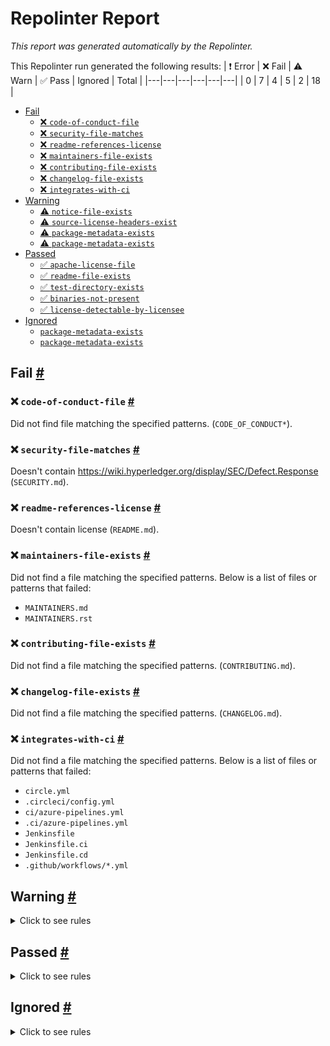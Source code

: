 # Repolinter Report

*This report was generated automatically by the Repolinter.*

This Repolinter run generated the following results:
| ❗  Error | ❌  Fail | ⚠️  Warn | ✅  Pass | Ignored | Total |
|---|---|---|---|---|---|
| 0 | 7 | 4 | 5 | 2 | 18 |

- [Fail](#user-content-fail)
  - [❌ `code-of-conduct-file`](#user-content--code-of-conduct-file)
  - [❌ `security-file-matches`](#user-content--security-file-matches)
  - [❌ `readme-references-license`](#user-content--readme-references-license)
  - [❌ `maintainers-file-exists`](#user-content--maintainers-file-exists)
  - [❌ `contributing-file-exists`](#user-content--contributing-file-exists)
  - [❌ `changelog-file-exists`](#user-content--changelog-file-exists)
  - [❌ `integrates-with-ci`](#user-content--integrates-with-ci)
- [Warning](#user-content-warning)
  - [⚠️ `notice-file-exists`](#user-content--notice-file-exists)
  - [⚠️ `source-license-headers-exist`](#user-content--source-license-headers-exist)
  - [⚠️ `package-metadata-exists`](#user-content--package-metadata-exists)
  - [⚠️ `package-metadata-exists`](#user-content--package-metadata-exists)
- [Passed](#user-content-passed)
  - [✅ `apache-license-file`](#user-content--apache-license-file)
  - [✅ `readme-file-exists`](#user-content--readme-file-exists)
  - [✅ `test-directory-exists`](#user-content--test-directory-exists)
  - [✅ `binaries-not-present`](#user-content--binaries-not-present)
  - [✅ `license-detectable-by-licensee`](#user-content--license-detectable-by-licensee)
- [Ignored](#user-content-ignored)
  - [`package-metadata-exists`](#user-content-package-metadata-exists)
  - [`package-metadata-exists`](#user-content-package-metadata-exists)

## Fail <a href="#user-content-fail" id="fail">#</a>

### ❌ `code-of-conduct-file` <a href="#user-content--code-of-conduct-file" id="-code-of-conduct-file">#</a>

Did not find file matching the specified patterns. (`CODE_OF_CONDUCT*`).

### ❌ `security-file-matches` <a href="#user-content--security-file-matches" id="-security-file-matches">#</a>

Doesn't contain https://wiki.hyperledger.org/display/SEC/Defect.Response (`SECURITY.md`).

### ❌ `readme-references-license` <a href="#user-content--readme-references-license" id="-readme-references-license">#</a>

Doesn't contain license (`README.md`).

### ❌ `maintainers-file-exists` <a href="#user-content--maintainers-file-exists" id="-maintainers-file-exists">#</a>

Did not find a file matching the specified patterns. Below is a list of files or patterns that failed:

- `MAINTAINERS.md`
- `MAINTAINERS.rst`

### ❌ `contributing-file-exists` <a href="#user-content--contributing-file-exists" id="-contributing-file-exists">#</a>

Did not find a file matching the specified patterns. (`CONTRIBUTING.md`).

### ❌ `changelog-file-exists` <a href="#user-content--changelog-file-exists" id="-changelog-file-exists">#</a>

Did not find a file matching the specified patterns. (`CHANGELOG.md`).

### ❌ `integrates-with-ci` <a href="#user-content--integrates-with-ci" id="-integrates-with-ci">#</a>

Did not find a file matching the specified patterns. Below is a list of files or patterns that failed:

- `circle.yml`
- `.circleci/config.yml`
- `ci/azure-pipelines.yml`
- `.ci/azure-pipelines.yml`
- `Jenkinsfile`
- `Jenkinsfile.ci`
- `Jenkinsfile.cd`
- `.github/workflows/*.yml`


## Warning <a href="#user-content-warning" id="warning">#</a>

<details>
<summary>Click to see rules</summary>

### ⚠️ `notice-file-exists` <a href="#user-content--notice-file-exists" id="-notice-file-exists">#</a>

Did not find a file matching the specified patterns. (`NOTICE*`).

### ⚠️ `source-license-headers-exist` <a href="#user-content--source-license-headers-exist" id="-source-license-headers-exist">#</a>

Below is a list of files or patterns that failed:

- `benchmarks/scenario/simple/open.js`: The first 5 lines do not contain the pattern(s): Copyright.
- `benchmarks/scenario/simple/query.js`: The first 5 lines do not contain the pattern(s): Copyright.
- `benchmarks/scenario/simple/transfer.js`: The first 5 lines do not contain the pattern(s): Copyright.
- `benchmarks/scenario/smallbank/create.js`: The first 5 lines do not contain the pattern(s): Copyright.
- `benchmarks/scenario/smallbank/modify.js`: The first 5 lines do not contain the pattern(s): Copyright.
- `benchmarks/scenario/smallbank/query.js`: The first 5 lines do not contain the pattern(s): Copyright.
- `benchmarks/api/fabric/lib/batch-create-asset.js`: The first 5 lines do not contain the pattern(s): Copyright.
- `benchmarks/api/fabric/lib/batch-delete-asset.js`: The first 5 lines do not contain the pattern(s): Copyright.
- `benchmarks/api/fabric/lib/batch-get-asset.js`: The first 5 lines do not contain the pattern(s): Copyright.
- `benchmarks/api/fabric/lib/create-asset.js`: The first 5 lines do not contain the pattern(s): Copyright.
- `benchmarks/api/fabric/lib/create-private-asset.js`: The first 5 lines do not contain the pattern(s): Copyright.
- `benchmarks/api/fabric/lib/delete-asset.js`: The first 5 lines do not contain the pattern(s): Copyright.
- `benchmarks/api/fabric/lib/empty-contract.js`: The first 5 lines do not contain the pattern(s): Copyright.
- `benchmarks/api/fabric/lib/get-asset.js`: The first 5 lines do not contain the pattern(s): Copyright.
- `benchmarks/api/fabric/lib/get-private-asset.js`: The first 5 lines do not contain the pattern(s): Copyright.
- `benchmarks/api/fabric/lib/helper.js`: The first 5 lines do not contain the pattern(s): Copyright.
- `benchmarks/api/fabric/lib/mixed-range-query-asset.js`: The first 5 lines do not contain the pattern(s): Copyright.
- `benchmarks/api/fabric/lib/mixed-rich-query-asset.js`: The first 5 lines do not contain the pattern(s): Copyright.
- `benchmarks/api/fabric/lib/range-query-asset.js`: The first 5 lines do not contain the pattern(s): Copyright.
- `benchmarks/api/fabric/lib/rich-query-asset.js`: The first 5 lines do not contain the pattern(s): Copyright.
- `benchmarks/samples/fabric/fabcar/changeCarOwner.js`: The first 5 lines do not contain the pattern(s): Copyright.
- `benchmarks/samples/fabric/fabcar/createCar.js`: The first 5 lines do not contain the pattern(s): Copyright.
- `benchmarks/samples/fabric/fabcar/helper.js`: The first 5 lines do not contain the pattern(s): Copyright.
- `benchmarks/samples/fabric/fabcar/queryAllCars.js`: The first 5 lines do not contain the pattern(s): Copyright.
- `benchmarks/samples/fabric/fabcar/queryCar.js`: The first 5 lines do not contain the pattern(s): Copyright.
- `benchmarks/samples/fabric/marbles/init.js`: The first 5 lines do not contain the pattern(s): Copyright.
- `benchmarks/samples/fabric/marbles/query.js`: The first 5 lines do not contain the pattern(s): Copyright.
- `benchmarks/samples/fisco-bcos/helloworld/get.js`: The first 5 lines do not contain the pattern(s): Copyright.
- `benchmarks/samples/fisco-bcos/helloworld/set.js`: The first 5 lines do not contain the pattern(s): Copyright.
- `benchmarks/samples/fisco-bcos/transfer/addUser.js`: The first 5 lines do not contain the pattern(s): Copyright.
- `benchmarks/samples/fisco-bcos/transfer/transfer.js`: The first 5 lines do not contain the pattern(s): Copyright.
- `benchmarks/scenario/simple/utils/operation-base.js`: The first 5 lines do not contain the pattern(s): Copyright.
- `benchmarks/scenario/simple/utils/simple-state.js`: The first 5 lines do not contain the pattern(s): Copyright.
- `benchmarks/scenario/smallbank/utils/operation-base.js`: The first 5 lines do not contain the pattern(s): Copyright.
- `benchmarks/scenario/smallbank/utils/smallbank.js`: The first 5 lines do not contain the pattern(s): Copyright.
- `src/fabric/api/fixed-asset/node/index.js`: The first 5 lines do not contain the pattern(s): Copyright.
- `src/fabric/api/fixed-asset-base/node/fixed-asset-base.js`: The first 5 lines do not contain the pattern(s): Copyright.
- `src/fabric/samples/fabcar/javascript/index.js`: The first 5 lines do not contain the pattern(s): Copyright.
- `src/fabric/samples/marbles/node/marbles.js`: The first 5 lines do not contain the pattern(s): Copyright.
- `src/fabric/samples/marbles-norichquery/node/marbles.js`: The first 5 lines do not contain the pattern(s): Copyright.
- `src/fabric/scenario/simple/node/simpletest.js`: The first 5 lines do not contain the pattern(s): Copyright.
- `src/fabric/api/fixed-asset/node/lib/fixed-asset.js`: The first 5 lines do not contain the pattern(s): Copyright.
- `src/fabric/samples/fabcar/javascript/lib/fabcar.js`: The first 5 lines do not contain the pattern(s): Copyright.

### ⚠️ `package-metadata-exists` <a href="#user-content--package-metadata-exists" id="-package-metadata-exists">#</a>

Did not find a file matching the specified patterns. (`package.json`).

### ⚠️ `package-metadata-exists` <a href="#user-content--package-metadata-exists" id="-package-metadata-exists">#</a>

Did not find a file matching the specified patterns. Below is a list of files or patterns that failed:

- `pom.xml`
- `build.xml`
- `build.gradle`

</details>

## Passed <a href="#user-content-passed" id="passed">#</a>

<details>
<summary>Click to see rules</summary>

### ✅ `apache-license-file` <a href="#user-content--apache-license-file" id="-apache-license-file">#</a>

Contains Apache License.*Version 2.0 (`LICENSE`).

### ✅ `readme-file-exists` <a href="#user-content--readme-file-exists" id="-readme-file-exists">#</a>

Found file (`README.md`).

### ✅ `test-directory-exists` <a href="#user-content--test-directory-exists" id="-test-directory-exists">#</a>

Found file (`benchmarks/api/fabric/test.yaml`).

### ✅ `binaries-not-present` <a href="#user-content--binaries-not-present" id="-binaries-not-present">#</a>

Excluded file type doesn't exist. (`**/*.exe,**/*.dll,!node_modules/**`).

### ✅ `license-detectable-by-licensee` <a href="#user-content--license-detectable-by-licensee" id="-license-detectable-by-licensee">#</a>

Licensee identified the license for project: Apache-2.0.

</details>

## Ignored <a href="#user-content-ignored" id="ignored">#</a>

<details>
<summary>Click to see rules</summary>

### `package-metadata-exists` <a href="#user-content-package-metadata-exists" id="package-metadata-exists">#</a>

This rule was ignored for the following reason: ignored due to unsatisfied condition(s): "language=ruby"

### `package-metadata-exists` <a href="#user-content-package-metadata-exists" id="package-metadata-exists">#</a>

This rule was ignored for the following reason: ignored due to unsatisfied condition(s): "language=python"

</details>

